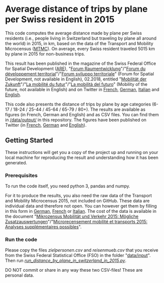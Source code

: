 # Average distance of trips by plane per Swiss resident in 2015
This code computes the average distance made by plane per Swiss residents (i.e., people living in Switzerland but traveling by plane all around the world) in 2015, in km, based on the data of the Transport and Mobility Microcensus (<a href="http://www.are.admin.ch/mtmc">MTMC</a>). On average, every Swiss resident traveled 5015 km by plane in 2015 for non-business trips. 

This result has been published in the magazine of the Swiss Federal Office for Spatial Development (<a href="https://www.are.admin.ch">ARE</a>), "<a href="https://www.are.admin.ch/are/de/home/medien-und-publikationen/forum-raumentwicklung.html">Forum Raumentwicklung</a>"/"<a href="https://www.are.admin.ch/are/fr/home/media-et-publications/forum-du-developpement-territorial.html">Forum du développement territorial</a>"/"<a href="https://www.are.admin.ch/are/it/home/media-e-pubblicazioni/forum-sviluppo-territoriale.html">Forum sviluppo territoriale</a>" (Forum for Spatial Development, not available in English), 02.2018, entitled "<a href="https://www.are.admin.ch/are/de/home/medien-und-publikationen/forum-raumentwicklung/forum-raumentwicklung--mobilitaet-der-zukunft.html">Mobilität der Zukunft</a>"/"<a href="https://www.are.admin.ch/are/fr/home/media-et-publications/forum-du-developpement-territorial/forum-raumentwicklung--mobilitaet-der-zukunft.html">La mobilité du futur</a>"/"<a href="https://www.are.admin.ch/are/it/home/media-e-pubblicazioni/forum-sviluppo-territoriale/forum-raumentwicklung--mobilitaet-der-zukunft.html">La mobilità del futuro</a>" (Mobility of the future, not available in English) and on Twitter in <a href="https://twitter.com/AntoninDanalet/status/1048124704576458752">French</a>, <a href="https://twitter.com/AntoninDanalet/status/1048135826142638080">German</a>, <a href="https://twitter.com/AntoninDanalet/status/1048128105838252032">Italian</a> and <a href="https://twitter.com/AntoninDanalet/status/1048146916083732480">English</a>.

This code also presents the distance of trips by plane by age categories (6-17 / 18-24 / 25-44 / 45-64 / 65-79 / 80+). The results are available as figures (in French, German and English) and as CSV files. You can find them in <a href="https://github.com/antonindanalet/distance_by_plane_in_switzerland_in_2015/tree/master/data/output">/data/output/</a> in this repository. The figures have been published on Twitter (in <a href="https://twitter.com/AntoninDanalet/status/1090919554979717120">French</a>, <a href="https://twitter.com/AntoninDanalet/status/1090962789701746689">German</a> and <a href="https://twitter.com/AntoninDanalet/status/1090980746263756800">English</a>).

## Getting Started

These instructions will get you a copy of the project up and running on your local machine for reproducing the result and understanding how it has been generated. 

### Prerequisites

To run the code itself, you need python 3, pandas and numpy.

For it to produce the results, you also need the raw data of the Transport and Mobility Microcensus 2015, not included on GitHub. These data are individual data and therefore not open. You can however get them by filling in this form in <a href="https://www.are.admin.ch/are/de/home/verkehr-und-infrastruktur/grundlagen-und-daten/mzmv/datenzugang.html">German</a>, <a href="https://www.are.admin.ch/are/fr/home/mobilite/bases-et-donnees/mrmt/accesauxdonnees.html">French</a> or <a href="https://www.are.admin.ch/are/it/home/mobilita/basi-e-dati/mcmt/accessoaidati.html">Italian</a>. The cost of the data is available in the document "<a href="https://www.are.admin.ch/are/de/home/medien-und-publikationen/publikationen/grundlagen/mikrozensus-mobilitat-und-verkehr-2015-mogliche-zusatzauswertung.html">Mikrozensus Mobilität und Verkehr 2015: Mögliche Zusatzauswertungen</a>"/"<a href="https://www.are.admin.ch/are/fr/home/media-et-publications/publications/bases/mikrozensus-mobilitat-und-verkehr-2015-mogliche-zusatzauswertung.html">Microrecensement mobilité et transports 2015: Analyses supplémentaires possibles</a>".

### Run the code

Please copy the files <em>zielpersonen.csv</em> and <em>reisenmueb.csv</em> that you receive from the Swiss Federal Statistical Office (FSO) in the folder "<a href="https://github.com/antonindanalet/distance_by_plane_in_switzerland_in_2015/tree/master/data/input">data/input</a>". Then run <em><a href="https://github.com/antonindanalet/distance_by_plane_in_switzerland_in_2015/blob/master/src/run_distance_by_plane_in_switzerland_in_2015.py">run_distance_by_plane_in_switzerland_in_2015.py</a></em>. 

DO NOT commit or share in any way these two CSV-files! These are personal data.
